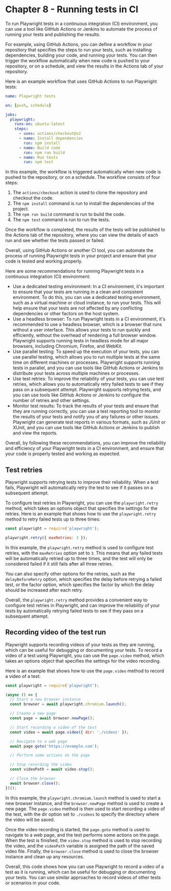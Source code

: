 # Chapter 8 - Running tests in CI

To run Playwright tests in a continuous integration (CI) environment, you can use a tool like GitHub Actions or Jenkins to automate the process of running your tests and publishing the results.

For example, using GitHub Actions, you can define a workflow in your repository that specifies the steps to run your tests, such as installing dependencies, building your code, and running your tests. You can then trigger the workflow automatically when new code is pushed to your repository, or on a schedule, and view the results in the Actions tab of your repository.

Here is an example workflow that uses GitHub Actions to run Playwright tests:

```yaml
name: Playwright tests

on: [push, schedule]

jobs:
  playwright:
    runs-on: ubuntu-latest
    steps:
      - uses: actions/checkout@v2
      - name: Install dependencies
        run: npm install
      - name: Build code
        run: npm run build
      - name: Run tests
        run: npm test
```
In this example, the workflow is triggered automatically when new code is pushed to the repository, or on a schedule. The workflow consists of four steps:

1. The `actions/checkout` action is used to clone the repository and checkout the code.
2. The `npm install` command is run to install the dependencies of the project.
3. The `npm run build` command is run to build the code.
4. The `npm test` command is run to run the tests.

Once the workflow is completed, the results of the tests will be published to the Actions tab of the repository, where you can view the details of each run and see whether the tests passed or failed.

Overall, using GitHub Actions or another CI tool, you can automate the process of running Playwright tests in your project and ensure that your code is tested and working properly.


Here are some recommendations for running Playwright tests in a continuous integration (CI) environment:

- Use a dedicated testing environment: In a CI environment, it's important to ensure that your tests are running in a clean and consistent environment. To do this, you can use a dedicated testing environment, such as a virtual machine or cloud instance, to run your tests. This will help ensure that your tests are not affected by any conflicting dependencies or other factors on the host system.
- Use a headless browser: To run Playwright tests in a CI environment, it's recommended to use a headless browser, which is a browser that runs without a user interface. This allows your tests to run quickly and efficiently, without the overhead of rendering a full browser window. Playwright supports running tests in headless mode for all major browsers, including Chromium, Firefox, and WebKit.
- Use parallel testing: To speed up the execution of your tests, you can use parallel testing, which allows you to run multiple tests at the same time on different machines or processes. Playwright supports running tests in parallel, and you can use tools like GitHub Actions or Jenkins to distribute your tests across multiple machines or processes.
- Use test retries: To improve the reliability of your tests, you can use test retries, which allows you to automatically retry failed tests to see if they pass on a subsequent attempt. Playwright supports retrying tests, and you can use tools like GitHub Actions or Jenkins to configure the number of retries and other settings.
- Monitor test results: To track the results of your tests and ensure that they are running correctly, you can use a test reporting tool to monitor the results of your tests and notify you of any failures or other issues. Playwright can generate test reports in various formats, such as JUnit or XUnit, and you can use tools like GitHub Actions or Jenkins to publish and view the reports.

Overall, by following these recommendations, you can improve the reliability and efficiency of your Playwright tests in a CI environment, and ensure that your code is properly tested and working as expected.


## Test retries

Playwright supports retrying tests to improve their reliability. When a test fails, Playwright will automatically retry the test to see if it passes on a subsequent attempt.

To configure test retries in Playwright, you can use the `playwright.retry` method, which takes an options object that specifies the settings for the retries. Here is an example that shows how to use the `playwright.retry` method to retry failed tests up to three times:

```javascript
const playwright = require('playwright');

playwright.retry({ maxRetries: 3 });
```
In this example, the `playwright.retry` method is used to configure test retries, with the `maxRetries` option set to `3`. This means that any failed tests will be automatically retried up to three times, and the test will only be considered failed if it still fails after all three retries.

You can also specify other options for the retries, such as the `delayBeforeRetry` option, which specifies the delay before retrying a failed test, or the factor option, which specifies the factor by which the delay should be increased after each retry.

Overall, the `playwright.retry` method provides a convenient way to configure test retries in Playwright, and can improve the reliability of your tests by automatically retrying failed tests to see if they pass on a subsequent attempt.

## Recording video of the test run

Playwright supports recording videos of your tests as they are running, which can be useful for debugging or documenting your tests. To record a video of a test using Playwright, you can use the `page.video` method, which takes an options object that specifies the settings for the video recording.

Here is an example that shows how to use the `page.video` method to record a video of a test:

```javascript
const playwright = require('playwright');

(async () => {
  // Start a new browser instance
  const browser = await playwright.chromium.launch();

  // Create a new page
  const page = await browser.newPage();

  // Start recording a video of the test
  const video = await page.video({ dir: './videos' });

  // Navigate to a web page
  await page.goto('https://example.com');

  // Perform some actions on the page

  // Stop recording the video
  const videoPath = await video.stop();

  // Close the browser
  await browser.close();
})();
```

In this example, the `playwright.chromium.launch` method is used to start a new browser instance, and the `browser.newPage` method is used to create a new page. The `page.video` method is then used to start recording a video of the test, with the dir option set to `./videos` to specify the directory where the video will be saved.

Once the video recording is started, the `page.goto` method is used to navigate to a web page, and the test performs some actions on the page. When the test is finished, the `video.stop` method is used to stop recording the video, and the `videoPath` variable is assigned the path of the saved video file. Finally, the `browser.close` method is used to close the browser instance and clean up any resources.

Overall, this code shows how you can use Playwright to record a video of a test as it is running, which can be useful for debugging or documenting your tests. You can use similar approaches to record videos of other tests or scenarios in your code.
